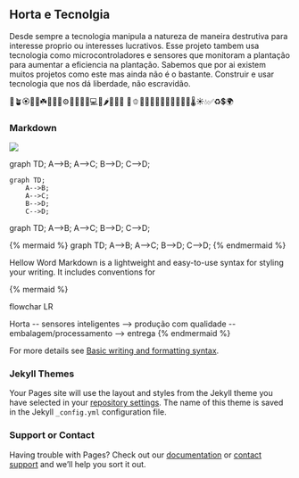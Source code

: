 


## Horta e Tecnolgia

Desde sempre a tecnologia manipula a natureza de maneira destrutiva para interesse proprio ou interesses lucrativos. Esse projeto
tambem usa tecnologia como microcontroladores e sensores que monitoram a plantação para aumentar a eficiencia na plantação. Sabemos que por ai existem muitos 
projetos como este mas ainda não é o bastante. Construir e usar tecnologia que nos dá liberdade, não escravidão.



🌱🪴🏵️🌵🌿☘️🌰🧑‍💻⚙️🤑🎋🎍📱💻🥗🌶️🍆🥦🥬
🥒🫑🍄🍀🌳🌹🥕🧅💐🥔🍈🍃🌡️☀️💧✅♻️💲🌍

### Markdown

[![](https://mermaid.ink/img/pako:eNo1jTEOwjAQBL9iXU1En4IKOipoLaHDviQWti-cbSEU5TUUPCQfw0FQ7Uo7o53AsCVoofP8MANKVseTjkqpgSWjahqVKCYWSsrFTN71VCPVYadGYVuW9_Lii-FwuRf0zqKl1aJwRY89hW2lDKWEoYr89WoR6hE2EEgCOlv_p_VUQx4okIa2Voty06DjXLkyWsx0sC6zQNuhT7QBLJnPz2igzVLoD-0d9oLhR80fTdJP1g)](https://mermaid.live/edit#pako:eNo1jTEOwjAQBL9iXU1En4IKOipoLaHDviQWti-cbSEU5TUUPCQfw0FQ7Uo7o53AsCVoofP8MANKVseTjkqpgSWjahqVKCYWSsrFTN71VCPVYadGYVuW9_Lii-FwuRf0zqKl1aJwRY89hW2lDKWEoYr89WoR6hE2EEgCOlv_p_VUQx4okIa2Voty06DjXLkyWsx0sC6zQNuhT7QBLJnPz2igzVLoD-0d9oLhR80fTdJP1g)
<div class="mermaid"> graph TD; A-->B; A-->C; B-->D; C-->D; </div>

```mermaid
graph TD;
    A-->B;
    A-->C;
    B-->D;
    C-->D;
``` 

<div class="mermaid">
graph TD;
    A-->B;
    A-->C;
    B-->D;
    C-->D;
</div>




{% mermaid %}
graph TD;
    A-->B;
    A-->C;
    B-->D;
    C-->D;
{% endmermaid %}

Hellow Word
Markdown is a lightweight and easy-to-use syntax for styling your writing. It includes conventions for

{% mermaid %}


flowchar LR


Horta -- sensores inteligentes --> produção com qualidade -- embalagem/processamento --> entrega
{% endmermaid %}

For more details see [Basic writing and formatting syntax](https://docs.github.com/en/github/writing-on-github/getting-started-with-writing-and-formatting-on-github/basic-writing-and-formatting-syntax).

### Jekyll Themes

Your Pages site will use the layout and styles from the Jekyll theme you have selected in your [repository settings](https://github.com/lavodky/tecgarden/settings/pages). The name of this theme is saved in the Jekyll `_config.yml` configuration file.

### Support or Contact

Having trouble with Pages? Check out our [documentation](https://docs.github.com/categories/github-pages-basics/) or [contact support](https://support.github.com/contact) and we’ll help you sort it out.
